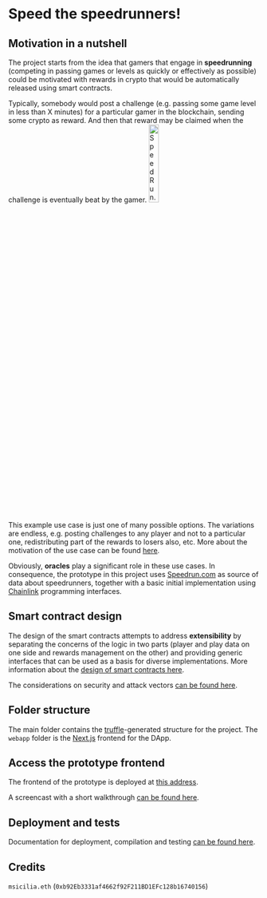

# Speed the speedrunners!
## Motivation in a nutshell

The project starts from the idea that gamers that engage in **speedrunning** (competing in passing games or levels as quickly or effectively as possible) could be motivated with rewards in crypto that would be automatically released using smart contracts. 

Typically, somebody would post a challenge (e.g. passing some game level in less than X minutes) for a particular gamer in the blockchain, sending some crypto as reward. And then that reward may be claimed when the challenge is eventually beat by the gamer. <img src="https://www.speedrun.com/images/logo-white.png"
     alt="SpeedRun.com icon"
     width="20%" />

This example use case is just one of many possible options. The variations are endless, e.g. posting challenges to any player and not to a particular one, redistributing part of the rewards to losers also, etc. More about the motivation of the use case can be found [here](motivation.md).

Obviously, **oracles** play a significant role in these use cases. In consequence, the prototype in this project uses [Speedrun.com](https://www.speedrun.com/) as source of data about speedrunners, together with a basic initial implementation using [Chainlink](https://chain.link/) programming interfaces.

## Smart contract design

The design of the smart contracts attempts to address **extensibility** by separating the concerns of the logic in two parts (player and play data on one side and rewards management on the other) and providing generic interfaces that can be used as a basis for diverse implementations. More information about the [design of smart contracts here](design_pattern_decisions.md). 

The considerations on security and attack vectors [can be found here](avoiding_common_attacks.md).

## Folder structure
The main folder contains the [truffle](https://trufflesuite.com/)-generated structure for the project. The `webapp` folder is the [Next.js](https://nextjs.org/) frontend for the DApp.  

## Access the prototype frontend
The frontend of the prototype is deployed at [this address](https://blockchain-developer-bootcamp-final-project-one.vercel.app/).

A screencast with a short walkthrough [can be found here](https://www.youtube.com/watch?v=hf6K5hvZLS0).

## Deployment and tests

Documentation for deployment, compilation and testing [can be found here](deployment_testing.md).
## Credits

`msicilia.eth` (`0xb92Eb3331af4662f92F211BD1EFc128b16740156`)
